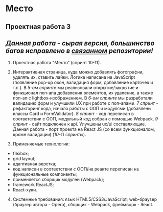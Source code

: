 # Место

## Проектная работа 3
## *Данная работа - сырая версия, большинство багов исправлено в [связанном](https://github.com/antoshkow/react-mesto-auth/ "Ссылка на репо.") репозитории!*

1. Проектная работа "Место" (спринт 10-11).

2. Интерактивная страница, куда можно добавлять фотографии, удалять их, ставить лайки. Логика написана на JavaScript (появление pop-up окон, валидация форм, добавление карточек и т.п.). В *5-ом спринте* мы реализовали открытие/закрытие и функционал поп-апа добавления элементов, их удаление, а также поп-ап с lightbox-изображением. В *6-ом спринте* мы разработали валидацию форм и улучшили UX при работе с поп-апами. *7 спринт* - рефакторинг кода, начало работы с ООП и модулями (добавлены классы Card и FormValidator). *8 спринт* - код переписан в соответствии с ООП, модульный код собран с помощью Webpack. *9 спринт* - сайт подключен к api. Улучшены ux/ui составляющие.
Данная работа - порт проекта на React JS (со всем функционалом, кроме валидации) (*10-11 спринты*).

3. Применяемые технологии:
  - flexbox;
  - grid layout;
  - адаптивная верстка;
  - код написан в соответствии с ООП/на реакте переписан на функциональные компоненты;
  - применяется сборщик модулей (Webpack);
  - framework ReactJS;
  - React-хуки.

4. Системные требования: язык HTML5/CSS3/JavaScript; web-браузер (браузер автора - Opera), сборщик - Webpack, фреймворк - React.
